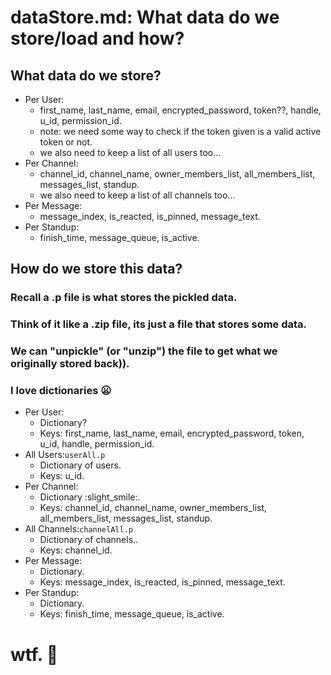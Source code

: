 # dataStore.md: What data do we store/load and how?

## What data do we store?

- Per User:
    - first_name, last_name, email, encrypted_password, token??, handle, u_id, permission_id.
    - note: we need some way to check if the token given is a valid active token or not.
    - we also need to keep a list of all users too...
- Per Channel:
    - channel_id, channel_name, owner_members_list, all_members_list, messages_list, standup.
    - we also need to keep a list of all channels too...
- Per Message:
    - message_index, is_reacted, is_pinned, message_text.
- Per Standup:
    - finish_time, message_queue, is_active.

## How do we store this data?
### Recall a .p file is what stores the pickled data.
### Think of it like a .zip file, its just a file that stores some data. 
### We can "unpickle" (or "unzip") the file to get what we originally stored back)).
### I love dictionaries :frowning:
- Per User:
    - Dictionary? 
    - Keys: first_name, last_name, email, encrypted_password, token, u_id, handle, permission_id.
- All Users:``userAll.p``
    - Dictionary of users.
    - Keys: u_id.
- Per Channel:
    - Dictionary :slight_smile:.
    - Keys: channel_id, channel_name, owner_members_list, all_members_list, messages_list, standup.
- All Channels:``channelAll.p``
    - Dictionary of channels..
    - Keys: channel_id.
- Per Message:
    - Dictionary.
    - Keys: message_index, is_reacted, is_pinned, message_text.
- Per Standup:
    - Dictionary.
    - Keys: finish_time, message_queue, is_active.

# wtf. :tada:


